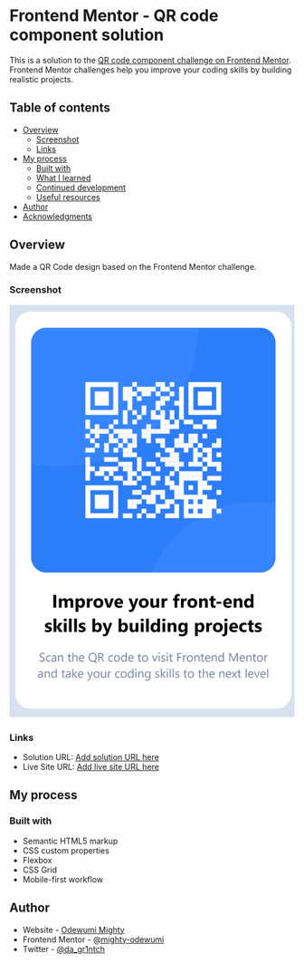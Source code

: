 # Frontend Mentor - QR code component solution

This is a solution to the [QR code component challenge on Frontend Mentor](https://www.frontendmentor.io/challenges/qr-code-component-iux_sIO_H). Frontend Mentor challenges help you improve your coding skills by building realistic projects. 

## Table of contents

- [Overview](#overview)
  - [Screenshot](#screenshot)
  - [Links](#links)
- [My process](#my-process)
  - [Built with](#built-with)
  - [What I learned](#what-i-learned)
  - [Continued development](#continued-development)
  - [Useful resources](#useful-resources)
- [Author](#author)
- [Acknowledgments](#acknowledgments)

## Overview

Made a QR Code design based on the Frontend Mentor challenge.

### Screenshot

![QR Code Component](./images/qr-code-view1.png)


### Links

- Solution URL: [Add solution URL here](https://github.com/mighty-odewumi/qr-code)
- Live Site URL: [Add live site URL here](https://mighty-odewumi.github.io/qr-code/)

## My process

### Built with

- Semantic HTML5 markup
- CSS custom properties
- Flexbox
- CSS Grid
- Mobile-first workflow


## Author

- Website - [Odewumi Mighty](https://mighty-odewumi.github.io/port2)
- Frontend Mentor - [@mighty-odewumi](https://www.frontendmentor.io/profile/mighty-odewumi)
- Twitter - [@da_gr1ntch](https://www.twitter.com/da_gr1ntch)

